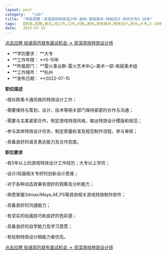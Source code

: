 ```yaml
---
layout:	post
category:	"job"
title:	"网易招聘：资深游戏特效设计师-游戏-游戏美术-特效设计-杭州大专5-10年"
tags:	[网易,招聘,面试,找工作,工作,内推,游戏,游戏美术,特效设计,杭州,大专,5-10年]
date:	2022-07-15
---
```


[点击应聘 投递简历就有面试机会 ->  资深游戏特效设计师](http://mobile.bole.netease.com/bole/boleDetail?id=35057&employeeId=346f03c3cda5f04c&key=all)



- **学历要求： **大专
- **工作年限： **5-10年
- **所属部门： **雷火事业群-雷火艺术中心-美术一部-紫宸美术组
- **工作城市： **杭州
- **发布日期： **2022-07-15



**职位描述**

-擅长欧美卡通风格的特效设计工作；

-需要保持与策划，设计，技术等相关部门保持紧密的合作与沟通；

-需要与主美紧密合作，制定游戏特效风格，输出特效设计模版和规范；

-参与具体特效设计任务，制定质量标准及规范制作流程，参与审核；

-具备良好的语言表达能力及合作态度。



**职位要求**

-有5年以上的游戏特效设计工作经历；大专以上学历；

-设计/绘画相关专好的创新设计思维；

-对于各种动态效果有很好的观察及分析能力；

-熟悉掌握3dmax/Maya,AE,PS等其他相关游戏特效制作软件；

-具备良好的沟通能力；

-有坚实的绘画技巧和良好的色彩感；

-具备良好的自学能力及学习意愿；

-有绘制特效设计稿能力者优先。



[点击应聘 投递简历就有面试机会 ->  资深游戏特效设计师](http://mobile.bole.netease.com/bole/boleDetail?id=35057&employeeId=346f03c3cda5f04c&key=all)